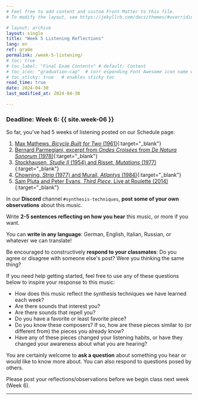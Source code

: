 ```yaml
---
# Feel free to add content and custom Front Matter to this file.
# To modify the layout, see https://jekyllrb.com/docs/themes/#overriding-theme-defaults

# layout: archive   
layout: single   
title: "Week 5 Listening Reflections"   
lang: en   
ref: grade  
permalink: /week-5-listening/   
# toc: true  
# toc_label: "Final Exam Contents" # default: Content
# toc_icon: "graduation-cap"  # corr esponding Font Awesome icon name without the "fa" prefix
# toc_sticky: true   # enables sticky toc  
read_time: true  
date: 2024-04-30     
last_modified_at: 2024-04-30    

---
```


### Deadline: Week 6: {{ site.week-06 }}  

So far, you've had 5 weeks of listening posted on our Schedule page:   

1. [Max Mathews, _Bicycle Built for Two_ (1961)](https://einbahnstrasse.github.io/MHL-Synthesis-Techniques/schedule/#listening){:target="_blank"}   
2. [Bernard Parmegiani, excerpt from _Ondes Croisées_ from _De Natura Sonorum_ (1978)](https://einbahnstrasse.github.io/MHL-Synthesis-Techniques/schedule/#listening-1){:target="_blank"}   
3. [Stockhausen, _Studie II_ (1954) and Risset, _Mutations_ (1977)](https://einbahnstrasse.github.io/MHL-Synthesis-Techniques/schedule/#listening-2){:target="_blank"}   
4. [Chowning, _Stria_ (1977) and Murail, _Atlantys_ (1984)](https://einbahnstrasse.github.io/MHL-Synthesis-Techniques/schedule/#listening-3){:target="_blank"}   
5. [Sam Pluta and Peter Evans, _Third Piece_, Live at Roulette (2014)](https://einbahnstrasse.github.io/MHL-Synthesis-Techniques/schedule/#listening-4){:target="_blank"}   

In our **Discord** channel `#synthesis-techniques`, **post some of your own observations** about this music.  

Write **2-5 sentences reflecting on how you hear** this music, or more if you want. 

You can **write in any language**: German, English, Italian, Russian, or whatever we can translate! 

Be encouraged to constructively **respond to your classmates**: Do you agree or disagree with someone else's post? Were you thinking the same thing? 

If you need help getting started, feel free to use any of these questions below to inspire your response to this music:  

* How does this music reflect the synthesis techniques we have learned each week?   
* Are there sounds that interest you? 
* Are there sounds that repell you? 
* Do you have a favorite or least favorite piece?  
* Do you know these composers? If so, how are these pieces similar to (or different from) the pieces you already know? 
* Have any of these pieces changed your listening habits, or have they changed your awareness about what you are hearing? 

You are certainly welcome to **ask a question** about something you hear or would like to know more about. You can also respond to questions posed by others.  

Please post your reflections/observations before we begin class next week (Week 6).

* * *    
